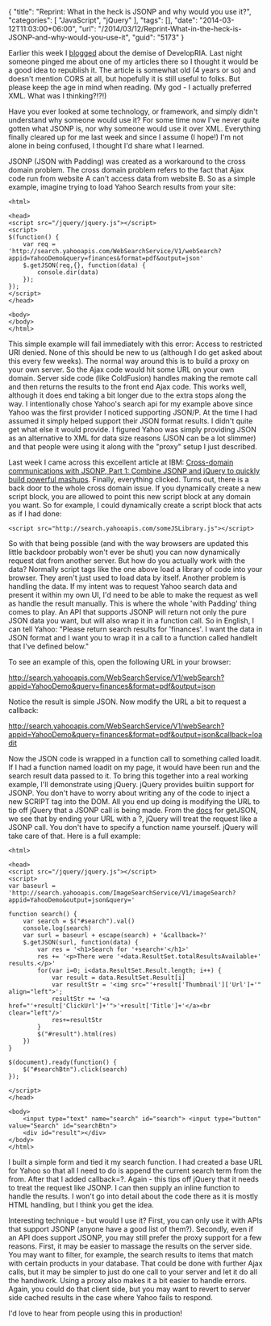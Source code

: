 {
	"title": "Reprint: What in the heck is JSONP and why would you use it?",
	"categories": [
		"JavaScript",
		"jQuery"
	],
	"tags": [],
	"date": "2014-03-12T11:03:00+06:00",
	"url": "/2014/03/12/Reprint-What-in-the-heck-is-JSONP-and-why-would-you-use-it",
	"guid": "5173"
}

<div class="alert alert-success">
Earlier this week I <a href="http://www.raymondcamden.com/index.cfm/2014/3/10/Remember-DevelopRIA">blogged</a> about the demise of DevelopRIA. Last night someone pinged me about one of my articles there so I thought it would be a good idea to republish it. The article is somewhat old (4 years or so) and doesn't mention CORS at all, but hopefully it is still useful to folks. But please keep the age in mind when reading. (My god - I actually preferred XML. What was I thinking?!?!)
</div>

<p>
Have you ever looked at some technology, or framework, and simply didn't understand why someone would use it? For some time now I've never quite gotten what JSONP is, nor why someone would use it over XML. Everything finally cleared up for me last week and since I assume (I hope!) I'm not alone in being confused, I thought I'd share what I learned.
</p>
<!--more-->
<p>
JSONP (JSON with Padding) was created as a workaround to the cross domain problem. The cross domain problem refers to the fact that Ajax code run from website A can't access data from website B. So as a simple example, imagine trying to load Yahoo Search results from your site:
</p>

<pre><code class="language-markup">&lt;html&gt;

&lt;head&gt;
&lt;script src=&quot;/jquery/jquery.js&quot;&gt;&lt;/script&gt;
&lt;script&gt;
$(function() {
    var req = 'http://search.yahooapis.com/WebSearchService/V1/webSearch?appid=YahooDemo&amp;query=finances&amp;format=pdf&amp;output=json'
    $.getJSON(req,{}, function(data) {
        console.dir(data)
    });
});
&lt;/script&gt;
&lt;/head&gt;

&lt;body&gt;
&lt;/body&gt;
&lt;/html&gt;</code></pre>

<p>
This simple example will fail immediately with this error: Access to restricted URI denied. None of this should be new to us (although I do get asked about this every few weeks). The normal way around this is to build a proxy on your own server. So the Ajax code would hit some URL on your own domain. Server side code (like ColdFusion) handles making the remote call and then returns the results to the front end Ajax code. This works well, although it does end taking a bit longer due to the extra stops along the way. I intentionally chose Yahoo's search api for my example above since Yahoo was the first provider I noticed supporting JSON/P. At the time I had assumed it simply helped support their JSON format results. I didn't quite get what else it would provide. I figured Yahoo was simply providing JSON as an alternative to XML for data size reasons (JSON can be a lot slimmer) and that people were using it along with the "proxy" setup I just described.
</p>

<p>
Last week I came across this excellent article at IBM: <a href="http://www.ibm.com/developerworks/library/wa-aj-jsonp1/?ca=dgr-jw64JSONP-jQuery&S_TACT=105AGY46&S_CMP=grsitejw64">Cross-domain communications with JSONP, Part 1: Combine JSONP and jQuery to quickly build powerful mashups</a>. Finally, everything clicked. Turns out, there is a back door to the whole cross domain issue. If you dynamically create a new script block, you are allowed to point this new script block at any domain you want. So for example, I could dynamically create a script block that acts as if I had done:
</p>

<pre><code class="language-markup">&lt;script src="http://search.yahooapis.com/someJSLibrary.js"&gt;&lt;/script&gt;</code></pre>

<p>
So with that being possible (and with the way browsers are updated this little backdoor probably won't ever be shut) you can now dynamically request dat from another server. But how do you actually work with the data? Normally script tags like the one above load a library of code into your browser. They aren't just used to load data by itself. Another problem is handling the data. If my intent was to request Yahoo search data and present it within my own UI, I'd need to be able to make the request as well as handle the result manually. This is where the whole 'with Padding' thing comes to play. An API that supports JSONP will return not only the pure JSON data you want, but will also wrap it in a function call. So in English, I can tell Yahoo: "Please return search results for 'finances'. I want the data in JSON format and I want you to wrap it in a call to a function called handleIt that I've defined below."
</p>

<p>
To see an example of this, open the following URL in your browser:
</p>

<p>
<a href="http://search.yahooapis.com/WebSearchService/V1/webSearch?appid=YahooDemo&query=finances&format=pdf&output=json
">http://search.yahooapis.com/WebSearchService/V1/webSearch?appid=YahooDemo&query=finances&format=pdf&output=json</a>
</p>

<p>
Notice the result is simple JSON. Now modify the URL a bit to request a callback:
</p>

<p>
<a href="http://search.yahooapis.com/WebSearchService/V1/webSearch?appid=YahooDemo&query=finances&format=pdf&output=json&callback=loadit
">http://search.yahooapis.com/WebSearchService/V1/webSearch?appid=YahooDemo&query=finances&format=pdf&output=json&callback=loadit</a>
</p>

<p>
Now the JSON code is wrapped in a function call to something called loadit. If I had a function named loadit on my page, it would have been run and the search result data passed to it. To bring this together into a real working example, I'll demonstrate using jQuery. jQuery provides builtin support for JSONP. You don't have to worry about writing any of the code to inject a new SCRIPT tag into the DOM. All you end up doing is modifying the URL to tip off jQuery that a JSONP call is being made. From the <a href="http://docs.jquery.com/Ajax/jQuery.getJSON#urldatacallback">docs</a> for getJSON, we see that by ending your URL with a ?, jQuery will treat the request like a JSONP call. You don't have to specify a function name yourself. jQuery will take care of that. Here is a full example:
</p>

<pre><code class="language-markup">&lt;html&gt;

&lt;head&gt;
&lt;script src=&quot;/jquery/jquery.js&quot;&gt;&lt;/script&gt;
&lt;script&gt;
var baseurl = 'http://search.yahooapis.com/ImageSearchService/V1/imageSearch?appid=YahooDemo&amp;output=json&amp;query='

function search() {
    var search = $(&quot;#search&quot;).val()
    console.log(search)
    var surl = baseurl + escape(search) + '&amp;callback=?'
    $.getJSON(surl, function(data) {
        var res = '&lt;h1&gt;Search for '+search+'&lt;/h1&gt;'
        res += '&lt;p&gt;There were '+data.ResultSet.totalResultsAvailable+' results.&lt;/p&gt;'
        for(var i=0; i&lt;data.ResultSet.Result.length; i++) {
            var result = data.ResultSet.Result[i]
            var resultStr = '&lt;img src=&quot;'+result['Thumbnail']['Url']+'&quot; align=&quot;left&quot;&gt;';
            resultStr += '&lt;a href=&quot;'+result['ClickUrl']+'&quot;&gt;'+result['Title']+'&lt;/a&gt;&lt;br clear=&quot;left&quot;/&gt;'
            res+=resultStr
        }
        $(&quot;#result&quot;).html(res)
    })
}

$(document).ready(function() {
    $(&quot;#searchBtn&quot;).click(search)
});

&lt;/script&gt;
&lt;/head&gt;

&lt;body&gt;
    &lt;input type=&quot;text&quot; name=&quot;search&quot; id=&quot;search&quot;&gt; &lt;input type=&quot;button&quot; value=&quot;Search&quot; id=&quot;searchBtn&quot;&gt;
    &lt;div id=&quot;result&quot;&gt;&lt;/div&gt;
&lt;/body&gt;
&lt;/html&gt;</code></pre>

<p>
I built a simple form and tied it my search function. I had created a base URL for Yahoo so that all I need to do is append the current search term from the from. After that I added callback=?. Again - this tips off jQuery that it needs to treat the request like JSONP. I can then supply an inline function to handle the results. I won't go into detail about the code there as it is mostly HTML handling, but I think you get the idea.
</p>

<p>
Interesting technique - but would I use it? First, you can only use it with APIs that support JSONP (anyone have a good list of them?). Secondly, even if an API does support JSONP, you may still prefer the proxy support for a few reasons. First, it may be easier to massage the results on the server side. You may want to filter, for example, the search results to items that match with certain products in your database. That could be done with further Ajax calls, but it may be simpler to just do one call to your server and let it do all the handiwork. Using a proxy also makes it a bit easier to handle errors. Again, you could do that client side, but you may want to revert to server side cached results in the case where Yahoo fails to respond.
</p>

<p>
I'd love to hear from people using this in production!
</p>